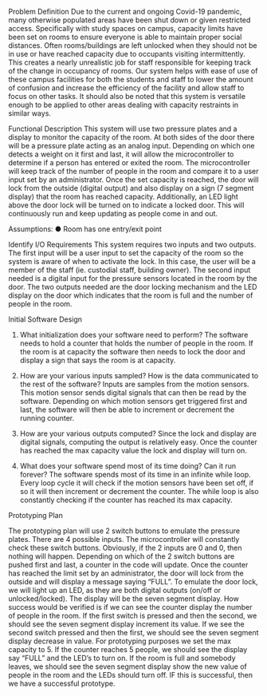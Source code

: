 Problem Definition 
Due to the current and ongoing Covid-19 pandemic, many otherwise populated areas have been shut down or given restricted access. Specifically with study spaces on campus, capacity limits have been set on rooms to ensure everyone is able to maintain proper social distances. Often rooms/buildings are left unlocked when they should not be in use or have reached capacity due to occupants visiting intermittently. This creates a nearly unrealistic job for staff responsible for keeping track of the change in occupancy of rooms. Our system helps with ease of use of these campus facilities for both the students and staff to lower the amount of confusion and increase the efficiency of the facility and allow staff to focus on other tasks. It should also be noted that this system is versatile enough to be applied to other areas dealing with capacity restraints in similar ways.  

Functional Description
This system will use two pressure plates and a display to monitor the capacity of the room. At both sides of the door there will be a pressure plate acting as an analog input. Depending on which one detects a weight on it first and last, it will allow the microcontroller to determine if a person has entered or exited the room. The microcontroller will keep track of the number of people in the room and compare it to a user input set by an administrator. Once the set capacity is reached, the door will lock from the outside (digital output) and also display on a sign (7 segment display) that the room has reached capacity. Additionally, an LED light above the door lock will be turned on to indicate a locked door. This will continuously run and keep updating as people come in and out. 

Assumptions:
●	Room has one entry/exit point 

Identify I/O Requirements 
This system requires two inputs and two outputs. The first input will be a user input to set the capacity of the room so the system is aware of when to activate the lock. In this case, the user will be a member of the staff (ie. custodial staff, building owner). The second input needed is a digital input for the pressure sensors located in the room by the door. The two outputs needed are the door locking mechanism and the LED display on the door which indicates that the room is full and the number of people in the room. 

Initial Software Design
1)	What initialization does your software need to perform?
The software needs to hold a counter that holds the number of people in the room. If the room is at capacity the software then needs to lock the door and display a sign that says the room is at capacity.

2)	How are your various inputs sampled? How is the data communicated to the rest of the software?
Inputs are samples from the motion sensors. This motion sensor sends digital signals that can then be read by the software. Depending on which motion sensors get triggered first and last, the software will then be able to increment or decrement the running counter.

3)	How are your various outputs computed?
Since the lock and display are digital signals, computing the output is relatively easy. Once the counter has reached the max capacity value the lock and display will turn on. 

4)	What does your software spend most of its time doing? Can it run forever?
The software spends most of its time in an infinite while loop. Every loop cycle it will check if the motion sensors have been set off, if so it will then increment or decrement the counter. The while loop is also constantly checking if the counter has reached its max capacity. 

Prototyping Plan

The prototyping plan will use 2 switch buttons to emulate the pressure plates. There are 4 possible inputs. The microcontroller will constantly check these switch buttons. Obviously, if the 2 inputs are 0 and 0, then nothing will happen. Depending on which of the 2 switch buttons are pushed first and last, a counter in the code will update. Once the counter has reached the limit set by an administrator, the door will lock from the outside and will display a message saying “FULL”. To emulate the door lock, we will light up an LED, as they are both digital outputs (on/off or unlocked/locked). The display will be the seven segment display. How success would be verified is if we can see the counter display the number of people in the room. If the first switch is pressed and then the second, we should see the seven segment display increment its value. If we see the second switch pressed and then the first, we should see the seven segment display decrease in value. For prototyping purposes we set the max capacity to 5. If the counter reaches 5 people, we should see the display say “FULL” and the LED’s to turn on. If the room is full and somebody leaves, we should see the seven segment display show the new value of people in the room and the LEDs should turn off. IF this is successful, then we have a successful prototype.
